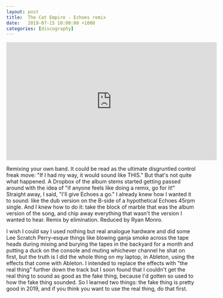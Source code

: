 ```yaml
---
layout: post
title:  The Cat Empire - Echoes remix
date:   2019-07-15 10:00:00 +1000
categories: [discography]
---
```


<iframe width="560" height="315" src="https://www.youtube.com/embed/FyqPDSWrIH8" frameborder="0" allow="accelerometer; autoplay; encrypted-media; gyroscope; picture-in-picture" allowfullscreen></iframe>

Remixing your own band. It could be read as the ultimate disgruntled control freak move: "If I had my way, it would sound like THIS." But that's not quite what happened. A Dropbox of the album stems started getting passed around with the idea of "if anyone feels like doing a remix, go for it!" Straight away, I said, "I'll give Echoes a go." I already knew how I wanted it to sound: like the dub version on the B-side of a hypothetical Echoes 45rpm single. And I knew how to do it: take the block of marble that was the album version of the song, and chip away everything that wasn't the version I wanted to hear. Remix by elimination. Reduced by Ryan Monro.

I wish I could say I used nothing but real analogue hardware and did some Lee Scratch Perry-esque things like blowing ganja smoke across the tape heads during mixing and burying the tapes in the backyard for a month and putting a duck on the console and muting whichever channel he shat on first, but the truth is I did the whole thing on my laptop, in Ableton, using the effects that come with Ableton. I intended to replace the effects with "the real thing" further down the track but I soon found that I couldn't get the real thing to sound as good as the fake thing, because I'd gotten so used to how the fake thing sounded. So I learned two things: the fake thing is pretty good in 2019, and if you think you want to use the real thing, do that first.